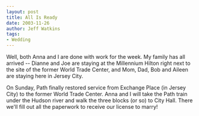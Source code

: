 ```yaml
---
layout: post
title: All Is Ready
date: 2003-11-26
author: Jeff Watkins
tags:
- Wedding
---
```


<p>Well, both Anna and I are done with work for the week. My family has
all arrived -- Dianne and Joe are staying at the Millennium Hilton
right next to the site of the former World Trade Center, and Mom, Dad,
Bob and Aileen are staying here in Jersey City.</p>
<p>On Sunday, Path finally restored service from Exchange Place (in
Jersey City) to the former World Trade Center. Anna and I will take the
Path train under the Hudson river and walk the three blocks (or so) to
City Hall. There we'll fill out all the paperwork to receive our
license to marry!</p>